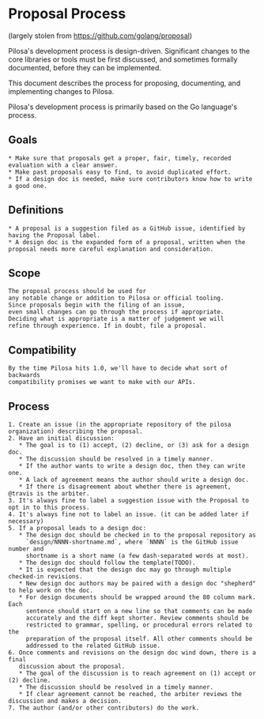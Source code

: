 # Proposal Process
   (largely stolen from https://github.com/golang/proposal)

   Pilosa's development process is design-driven. 
   Significant changes to the core libraries or tools 
   must be first discussed, and sometimes formally documented, 
   before they can be implemented.

   This document describes the process for proposing,
   documenting, and implementing changes to Pilosa.

   Pilosa's development process is primarily 
   based on the Go language's process.

## Goals
    * Make sure that proposals get a proper, fair, timely, recorded evaluation with a clear answer.
    * Make past proposals easy to find, to avoid duplicated effort.
    * If a design doc is needed, make sure contributors know how to write a good one.

## Definitions
    * A proposal is a suggestion filed as a GitHub issue, identified by having the Proposal label.
    * A design doc is the expanded form of a proposal, written when the proposal needs more careful explanation and consideration.

## Scope
    The proposal process should be used for 
    any notable change or addition to Pilosa or official tooling. 
    Since proposals begin with the filing of an issue,
    even small changes can go through the process if appropriate.
    Deciding what is appropriate is a matter of judgement we will
    refine through experience. If in doubt, file a proposal.

## Compatibility
    By the time Pilosa hits 1.0, we'll have to decide what sort of backwards
    compatibility promises we want to make with our APIs.
    

## Process
    1. Create an issue (in the appropriate repository of the pilosa organization) describing the proposal.
    2. Have an initial discussion:
       * The goal is to (1) accept, (2) decline, or (3) ask for a design doc.
       * The discussion should be resolved in a timely manner.
       * If the author wants to write a design doc, then they can write one.
       * A lack of agreement means the author should write a design doc.
       * If there is disagreement about whether there is agreement, @travis is the arbiter.
    3. It's always fine to label a suggestion issue with the Proposal to opt in to this process.
    4. It's always fine not to label an issue. (it can be added later if necessary)
    5. If a proposal leads to a design doc:
       * The design doc should be checked in to the proposal repository as
         `design/NNNN-shortname.md`, where `NNNN` is the GitHub issue number and
         shortname is a short name (a few dash-separated words at most).
       * The design doc should follow the template(TODO).
       * It is expected that the design doc may go through multiple checked-in revisions.
       * New design doc authors may be paired with a design doc "shepherd" to help work on the doc.
       * For design documents should be wrapped around the 80 column mark. Each
         sentence should start on a new line so that comments can be made
         accurately and the diff kept shorter. Review comments should be
         restricted to grammar, spelling, or procedural errors related to the
         preparation of the proposal itself. All other comments should be
         addressed to the related GitHub issue.
    6. Once comments and revisions on the design doc wind down, there is a final
       discussion about the proposal.
       * The goal of the discussion is to reach agreement on (1) accept or (2) decline.
       * The discussion should be resolved in a timely manner.
       * If clear agreement cannot be reached, the arbiter reviews the discussion and makes a decision.
    7. The author (and/or other contributors) do the work.

